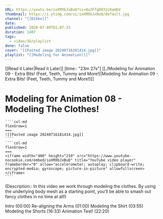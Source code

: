 ```yaml
---
URL: https://youtu.be/ioXMXbJxBuQ?si=Qu2FfgDO32cKqmDd
thumbnail: https://i.ytimg.com/vi/ioXMXbJxBuQ/default.jpg
channel: "[[Dikko]]"
date: 
published: 2020-07-09T01:07:33
duration: 1407
tags:
  - video/3D/playlist
done: false
cover: "[[Pasted image 20240716181414.jpg]]"
playlist: "[[Modeling for Animation!]]"
---
```

[[Read it Later|Read it Later]] [time:: "23m 27s"]
[[./Modeling for Animation 09 - Extra Bits! (Feet, Teeth, Tummy and More!)|Modeling for Animation 09 - Extra Bits! (Feet, Teeth, Tummy and More!)]]
# Modeling for Animation 08 - Modeling The Clothes!
`````col
````col-md
flexGrow=1
===
![[Pasted image 20240716181414.jpg]]
````
````col-md
flexGrow=1
===
<iframe width="400" height="210" src="https://www.youtube-nocookie.com/embed/ioXMXbJxBuQ" title="YouTube video player" frameborder="0" allow="accelerometer; autoplay; clipboard-write; encrypted-media; gyroscope; picture-in-picture" allowfullscreen></iframe>
````
`````
(Description:: In this video we work through modeling the clothes. By using the underlying body mesh as a starting point, you'll be able to smash out fancy clothes in no time at all!)


Intro (00:00)
Re-aligning the Arms (01:00)
Modeling the Shirt (03:55)
Modeling the Shorts (16:33)
Animation Test! (22:20)
